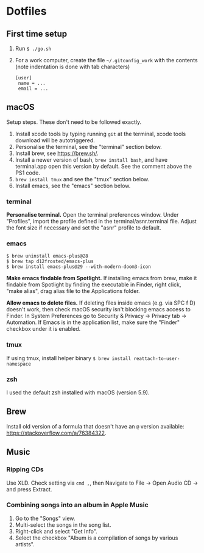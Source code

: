 # Dotfiles

## First time setup

1. Run `$ ./go.sh`

1. For a work computer, create the file `~/.gitconfig_work` with the contents (note indentation is done with tab characters)

   ```
   [user]
   	name = ...
   	email = ...
   ```


## macOS

Setup steps. These don't need to be followed exactly.

1. Install xcode tools by typing running `git` at the terminal, xcode tools download will be autotriggered.
2. Personalise the terminal, see the "terminal" section below.
3. Install brew, see https://brew.sh/.
4. Install a newer version of bash, `brew install bash`, and have terminal.app open this version by default. See the comment above the PS1 code.
5. `brew install tmux` and see the "tmux" section below.
6. Install emacs, see the "emacs" section below.


### terminal

**Personalise terminal.** Open the terminal preferences window. Under "Profiles", import the profile defined in the terminal/asnr.terminal file. Adjust the font size if necessary and set the "asnr" profile to default.

### emacs

```
$ brew uninstall emacs-plus@28
$ brew tap d12frosted/emacs-plus
$ brew install emacs-plus@29 --with-modern-doom3-icon
```

**Make emacs findable from Spotlight.** If installing emacs from brew, make it findable from Spotlight by finding the executable in Finder, right click, "make alias", drag alias file to the Applications folder.

**Allow emacs to delete files.** If deleting files inside emacs (e.g. via SPC f D) doesn't work, then check macOS security isn't blocking emacs access to Finder. In System Preferences go to Security & Privacy -> Privacy tab -> Automation. If Emacs is in the application list, make sure the "Finder" checkbox under it is enabled.

### tmux

If using tmux, install helper binary `$ brew install reattach-to-user-namespace`


### zsh

I used the default zsh installed with macOS (version 5.9).


## Brew

Install old version of a formula that doesn't have an `@` version available: https://stackoverflow.com/a/76384322.


## Music

### Ripping CDs

Use XLD. Check setting via `cmd ,`, then Navigate to File -> Open Audio CD -> <the CD> and press Extract.

### Combining songs into an album in Apple Music

1. Go to the "Songs" view.
2. Multi-select the songs in the song list.
3. Right-click and select "Get Info".
4. Select the checkbox "Album is a compilation of songs by various artists".
